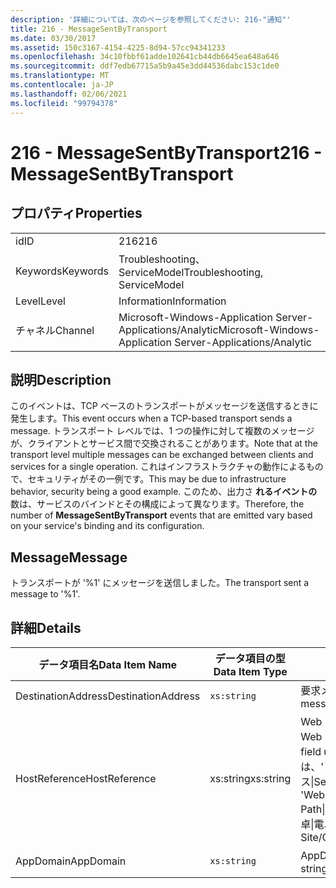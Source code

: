 ```yaml
---
description: '詳細については、次のページを参照してください: 216-"通知"'
title: 216 - MessageSentByTransport
ms.date: 03/30/2017
ms.assetid: 150c3167-4154-4225-8d94-57cc94341233
ms.openlocfilehash: 34c10fbbf61adde102641cb44db6645ea648a646
ms.sourcegitcommit: ddf7edb67715a5b9a45e3dd44536dabc153c1de0
ms.translationtype: MT
ms.contentlocale: ja-JP
ms.lasthandoff: 02/06/2021
ms.locfileid: "99794378"
---
```

# <a name="216---messagesentbytransport"></a><span data-ttu-id="83ae2-103">216 - MessageSentByTransport</span><span class="sxs-lookup"><span data-stu-id="83ae2-103">216 - MessageSentByTransport</span></span>

## <a name="properties"></a><span data-ttu-id="83ae2-104">プロパティ</span><span class="sxs-lookup"><span data-stu-id="83ae2-104">Properties</span></span>  
  
|||  
|-|-|  
|<span data-ttu-id="83ae2-105">id</span><span class="sxs-lookup"><span data-stu-id="83ae2-105">ID</span></span>|<span data-ttu-id="83ae2-106">216</span><span class="sxs-lookup"><span data-stu-id="83ae2-106">216</span></span>|  
|<span data-ttu-id="83ae2-107">Keywords</span><span class="sxs-lookup"><span data-stu-id="83ae2-107">Keywords</span></span>|<span data-ttu-id="83ae2-108">Troubleshooting、ServiceModel</span><span class="sxs-lookup"><span data-stu-id="83ae2-108">Troubleshooting, ServiceModel</span></span>|  
|<span data-ttu-id="83ae2-109">Level</span><span class="sxs-lookup"><span data-stu-id="83ae2-109">Level</span></span>|<span data-ttu-id="83ae2-110">Information</span><span class="sxs-lookup"><span data-stu-id="83ae2-110">Information</span></span>|  
|<span data-ttu-id="83ae2-111">チャネル</span><span class="sxs-lookup"><span data-stu-id="83ae2-111">Channel</span></span>|<span data-ttu-id="83ae2-112">Microsoft-Windows-Application Server-Applications/Analytic</span><span class="sxs-lookup"><span data-stu-id="83ae2-112">Microsoft-Windows-Application Server-Applications/Analytic</span></span>|  
  
## <a name="description"></a><span data-ttu-id="83ae2-113">説明</span><span class="sxs-lookup"><span data-stu-id="83ae2-113">Description</span></span>  

 <span data-ttu-id="83ae2-114">このイベントは、TCP ベースのトランスポートがメッセージを送信するときに発生します。</span><span class="sxs-lookup"><span data-stu-id="83ae2-114">This event occurs when a TCP-based transport sends a message.</span></span> <span data-ttu-id="83ae2-115">トランスポート レベルでは、1 つの操作に対して複数のメッセージが、クライアントとサービス間で交換されることがあります。</span><span class="sxs-lookup"><span data-stu-id="83ae2-115">Note that at the transport level multiple messages can be exchanged between clients and services for a single operation.</span></span> <span data-ttu-id="83ae2-116">これはインフラストラクチャの動作によるもので、セキュリティがその一例です。</span><span class="sxs-lookup"><span data-stu-id="83ae2-116">This may be due to infrastructure behavior, security being a good example.</span></span> <span data-ttu-id="83ae2-117">このため、出力さ **れるイベントの** 数は、サービスのバインドとその構成によって異なります。</span><span class="sxs-lookup"><span data-stu-id="83ae2-117">Therefore, the number of **MessageSentByTransport** events that are emitted vary based on your service's binding and its configuration.</span></span>  
  
## <a name="message"></a><span data-ttu-id="83ae2-118">Message</span><span class="sxs-lookup"><span data-stu-id="83ae2-118">Message</span></span>  

 <span data-ttu-id="83ae2-119">トランスポートが '%1' にメッセージを送信しました。</span><span class="sxs-lookup"><span data-stu-id="83ae2-119">The transport sent a message to '%1'.</span></span>  
  
## <a name="details"></a><span data-ttu-id="83ae2-120">詳細</span><span class="sxs-lookup"><span data-stu-id="83ae2-120">Details</span></span>  
  
|<span data-ttu-id="83ae2-121">データ項目名</span><span class="sxs-lookup"><span data-stu-id="83ae2-121">Data Item Name</span></span>|<span data-ttu-id="83ae2-122">データ項目の型</span><span class="sxs-lookup"><span data-stu-id="83ae2-122">Data Item Type</span></span>|<span data-ttu-id="83ae2-123">説明</span><span class="sxs-lookup"><span data-stu-id="83ae2-123">Description</span></span>|  
|--------------------|--------------------|-----------------|  
|<span data-ttu-id="83ae2-124">DestinationAddress</span><span class="sxs-lookup"><span data-stu-id="83ae2-124">DestinationAddress</span></span>|`xs:string`|<span data-ttu-id="83ae2-125">要求メッセージが送信されたアドレス。</span><span class="sxs-lookup"><span data-stu-id="83ae2-125">The address that the request message was sent to.</span></span>|  
|<span data-ttu-id="83ae2-126">HostReference</span><span class="sxs-lookup"><span data-stu-id="83ae2-126">HostReference</span></span>|<span data-ttu-id="83ae2-127">xs:string</span><span class="sxs-lookup"><span data-stu-id="83ae2-127">xs:string</span></span>|<span data-ttu-id="83ae2-128">Web ホスト サービスの場合は、このフィールドにより、サービスが Web 階層内で一意に識別されます。</span><span class="sxs-lookup"><span data-stu-id="83ae2-128">For Web-hosted services, this field uniquely identifies the service in the Web hierarchy.</span></span> <span data-ttu-id="83ae2-129">この形式は、' Web サイト名アプリケーションの仮想パス&#124;サービスの仮想パス&#124;ServiceName ' として定義されています。</span><span class="sxs-lookup"><span data-stu-id="83ae2-129">Its format is defined as 'Web Site Name Application Virtual Path&#124;Service Virtual Path&#124;ServiceName'.</span></span> <span data-ttu-id="83ae2-130">例: ' 既定の Web サイト/計算 Atorapplication&#124;/電卓&#124;電卓 Atorservice '。</span><span class="sxs-lookup"><span data-stu-id="83ae2-130">Example: 'Default Web Site/CalculatorApplication&#124;/CalculatorService.svc&#124;CalculatorService'.</span></span>|  
|<span data-ttu-id="83ae2-131">AppDomain</span><span class="sxs-lookup"><span data-stu-id="83ae2-131">AppDomain</span></span>|`xs:string`|<span data-ttu-id="83ae2-132">AppDomain.CurrentDomain.FriendlyName で返される文字列。</span><span class="sxs-lookup"><span data-stu-id="83ae2-132">The string returned by AppDomain.CurrentDomain.FriendlyName.</span></span>|
